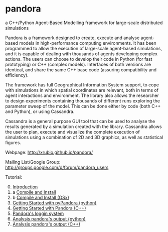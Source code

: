 pandora
=======
a C++/Python Agent-Based Modelling framework for large-scale distributed simulations

Pandora is a framework designed to create, execute and analyse agent-based models in high-performance computing environments. It has been programmed to allow the execution of large-scale agent-based simulations, and it is capable of dealing with thousands of agents developing complex actions. The users can choose to develop their code in Python (for fast prototyping) or C++ (complex models). Interfaces of both versions are identical, and share the same C++ base code (assuring compatibility and efficiency).

The framework has full Geographical Information System support, to cope with simulations in which spatial coordinates are relevant, both in terms of agent interactions and environment. The library also allows the researcher to design experiments containing thousands of different runs exploring the parameter sweep of the model. This can be done either by code (both C++ and Python), or using Cassandra.

Cassandra is a general purpose GUI tool that can be used to analyse the results generated by a simulation created with the library. Cassandra allows the user to plan, execute and visualize the complete execution of simulations using a combination of 2D and 3D graphics, as well as statistical figures.

Webpage: http://xrubio.github.io/pandora/

Mailing List/Google Group: http://groups.google.com/d/forum/pandora_users

Tutorial:

00. [Introduction](docs/tutorials/00_introduction.md) 
  00. a [Compile and Install ](docs/tutorials/00_installing.md) 
  00. b [Compile and Install (OSx)](docs/tutorials/00_installing_osx.md) 
01. [Getting Started with pyPandora (python)](docs/tutorials/01_getting_started_pyPandora.md) 
02. [Getting Started with Pandora (C++)](docs/tutorials/02_getting_started_pandora.md) 
03. [Pandora's loggin system](docs/tutorials/03_logging_system.md) 
04. [Analysis pandora's output (python)](docs/tutorials/04_pyanalysis.md) 
05. [Analysis pandora's output (C++)](docs/tutorials/05_analysis.md) 


